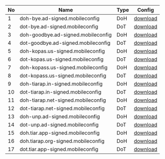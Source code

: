 | No | Name                               | Type  | Config                                                             |
| -- | ---------------------------------- | ----- | ------------------------------------------------------------------ |
| 1  | doh-bye.ad-signed.mobileconfig     | DoH   | [download](https://tiar.app/c/doh-bye.ad-signed.mobileconfig)      |
| 2  | dot-bye.ad-signed.mobileconfig     | DoT   | [download](https://tiar.app/c/dot-bye.ad-signed.mobileconfig)      |
| 3  | doh-goodbye.ad-signed.mobileconfig | DoH   | [download](https://tiar.app/c/doh-goodbye.ad-signed.mobileconfig)  |
| 4  | dot-goodbye.ad-signed.mobileconfig | DoT   | [download](https://tiar.app/c/dot-goodbye.ad-signed.mobileconfig)  |
| 5  | doh-kopas.us-signed.mobileconfig   | DoH   | [download](https://tiar.app/c/doh-kopas.us-signed.mobileconfig)    |
| 6  | dot-kopas.us-signed.mobileconfig   | DoT   | [download](https://tiar.app/c/dot-kopas.us-signed.mobileconfig)    |
| 7  | doh-kopass.us-signed.mobileconfig  | DoH   | [download](https://tiar.app/c/doh-kopass.us-signed.mobileconfig)   |
| 8  | dot-kopass.us-signed.mobileconfig  | DoT   | [download](https://tiar.app/c/dot-kopass.us-signed.mobileconfig)   |
| 9  | doh-tiarap.in-signed.mobileconfig  | DoH   | [download](https://tiar.app/c/doh-tiarap.in-signed.mobileconfig)   |
| 10 | dot-tiarap.in-signed.mobileconfig  | DoT   | [download](https://tiar.app/c/dot-tiarap.in-signed.mobileconfig)   |
| 11 | doh-tiarap.net-signed.mobileconfig | DoH   | [download](https://tiar.app/c/doh-tiarap.net-signed.mobileconfig)  |
| 12 | dot-tiarap.net-signed.mobileconfig | DoT   | [download](https://tiar.app/c/dot-tiarap.net-signed.mobileconfig)  |
| 13 | doh-unp.ad-signed.mobileconfig     | DoH   | [download](https://tiar.app/c/doh-unp.ad-signed.mobileconfig)      |
| 14 | dot-unp.ad-signed.mobileconfig     | DoT   | [download](https://tiar.app/c/dot-unp.ad-signed.mobileconfig)      |
| 15 | doh.tiar.app-signed.mobileconfig   | DoH   | [download](https://tiar.app/c/doh.tiar.app-signed.mobileconfig)    |
| 16 | doh.tiarap.org-signed.mobileconfig | DoH   | [download](https://tiar.app/c/doh.tiarap.org-signed.mobileconfig)  |
| 17 | dot.tiar.app-signed.mobileconfig   | DoT   | [download](https://tiar.app/c/dot.tiar.app-signed.mobileconfig)    |
